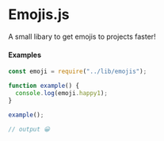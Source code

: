 # Emojis.js

A small libary to get emojis to projects faster!

#### Examples

```js
const emoji = require("../lib/emojis");

function example() {
  console.log(emoji.happy1);
}

example();

// output 😀
```
